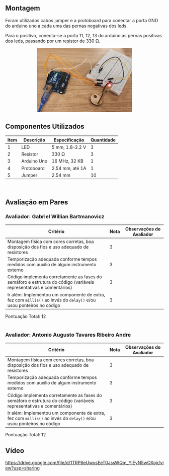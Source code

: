 ## Montagem
Foram utilizados cabos jumper e a protoboard para conectar a porta GND do arduino uno a cada uma das pernas negativas dos leds. 

Para o positivo, conecta-se a porta 11, 12, 13 do arduino as pernas positivas dos leds, passando por um resistor de 330 Ω. 

<p align="center">
  <img src="./assets/foto.jpeg" alt="Alt text" width="60%">
</p>

## Componentes Utilizados

| Item | Descrição   | Especificação   | Quantidade |
|------|-------------|-----------------|------------|
| 1    | LED         | 5 mm, 1.8–2.2 V | 3          |
| 2    | Resistor    | 330 Ω           | 3          |
| 3    | Arduino Uno | 16 MHz, 32 KB   | 1          |
| 4    | Protoboard  | 2.54 mm, até 1A | 1          |
| 5    | Jumper      | 2.54 mm         | 10         |
</br>

## Avaliação em Pares
### Avaliador: Gabriel Willian Bartmanovicz

| Critério | Nota | Observações do Avaliador |
|----------|------|--------------------------|
| Montagem física com cores corretas, boa disposição dos fios e uso adequado de resistores | 3 | |
| Temporização adequada conforme tempos medidos com auxílio de algum instrumento externo | 3 | |
| Código implementa corretamente as fases do semáforo e estrutura do código (variáveis representativas e comentários) | 3 | |
| Ir além: Implementou um componente de extra, fez com `millis()` ao invés do `delay()` e/ou usou ponteiros no código | 3 | |

Pontuação Total: 12
</br></br>

### Avaliador: Antonio Augusto Tavares Ribeiro Andre

| Critério | Nota | Observações do Avaliador |
|----------|------|--------------------------|
| Montagem física com cores corretas, boa disposição dos fios e uso adequado de resistores | 3 | |
| Temporização adequada conforme tempos medidos com auxílio de algum instrumento externo | 3 | |
| Código implementa corretamente as fases do semáforo e estrutura do código (variáveis representativas e comentários) | 3 | |
| Ir além: Implementou um componente de extra, fez com `millis()` ao invés do `delay()` e/ou usou ponteiros no código | 3 | |

Pontuação Total: 12

## Vídeo
https://drive.google.com/file/d/1TRP6eUwosEeT0JssWQm_YlEyN5wOXojr/view?usp=sharing